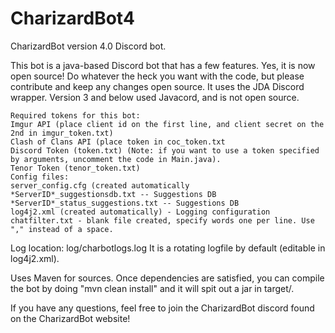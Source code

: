 # CharizardBot4
CharizardBot version 4.0 Discord bot. 

This bot is a java-based Discord bot that has a few features. Yes, it is now open source! Do whatever the heck you want with the code, but please contribute and keep any changes open source.
It uses the JDA Discord wrapper. Version 3 and below used Javacord, and is not open source.
```
Required tokens for this bot:
Imgur API (place client id on the first line, and client secret on the 2nd in imgur_token.txt)
Clash of Clans API (place token in coc_token.txt
Discord Token (token.txt) (Note: if you want to use a token specified by arguments, uncomment the code in Main.java).
Tenor Token (tenor_token.txt)
Config files:
server_config.cfg (created automatically
*ServerID*_suggestionsdb.txt -- Suggestions DB
*ServerID*_status_suggestions.txt -- Suggestions DB
log4j2.xml (created automatically) - Logging configuration
chatfilter.txt - blank file created, specify words one per line. Use "," instead of a space.
```
Log location: log/charbotlogs.log It is a rotating logfile by default (editable in log4j2.xml).

Uses Maven for sources.
Once dependencies are satisfied, you can compile the bot by doing "mvn clean install" and it will spit out a jar in target/.

If you have any questions, feel free to join the CharizardBot discord found on the CharizardBot website!